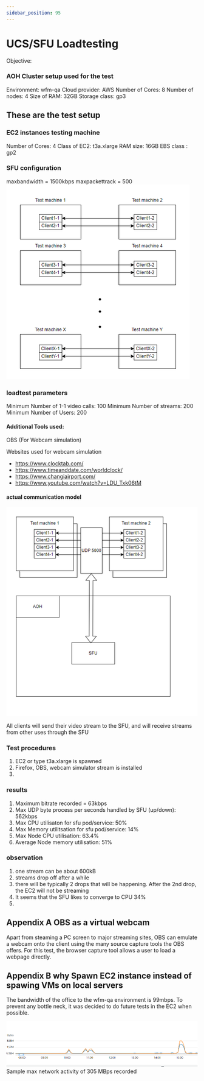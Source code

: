 ```yaml
---
sidebar_position: 95
---
```


# UCS/SFU Loadtesting 
Objective: 

### AOH Cluster setup used for the test
Environment: wfm-qa
Cloud provider: AWS
Number of Cores: 8
Number of nodes: 4
Size of RAM: 32GB
Storage class: gp3

## These are the test setup

### EC2 instances testing machine
Number of Cores: 4
Class of EC2: t3a.xlarge
RAM size: 16GB
EBS class : gp2

### SFU configuration
maxbandwidth = 1500kbps
maxpackettrack = 500
![Message Bus](./images/TestSetup.png)



### loadtest parameters
Minimum Number of 1-1 video calls: 100
Minimum Number of streams: 200
Minimum Number of Users: 200

#### Additional Tools used:
 OBS (For Webcam simulation)


Websites used for webcam simulation
- https://www.clocktab.com/
- https://www.timeanddate.com/worldclock/
- https://www.changiairport.com/
- https://www.youtube.com/watch?v=LDU_Txk06tM

#### actual communication model
![Message Bus](./images/MessageBus.png)

All clients will send their video stream to the SFU, and will receive streams from other uses through the SFU



####

### Test procedures
1) EC2 or type t3a.xlarge is spawned
2) Firefox, OBS, webcam simulator stream is installed
3)


### results



1) Maximum bitrate recorded = 63kbps
2) Max UDP byte process per seconds handled by SFU (up/down): 562kbps
3) Max CPU utilisaton for sfu pod/service: 50%
4) Max Memory utilitsation for sfu pod/service: 14%
5) Max Node CPU utilisation: 63.4%
6) Average Node memory utilisation: 51%

### observation
1) one stream can be about 600kB  
2) streams drop off after a while
3) there will be typically 2 drops that will be happening. After the 2nd drop, the EC2 will not be streaming 
4) It seems that the SFU likes to converge to CPU 34%
7) 

## Appendix A OBS as a virtual webcam

Apart from steaming a PC screen to major streaming sites,  OBS can emulate a webcam onto the client using the many source capture tools the OBS offers. For this test, the browser capture tool allows a user to load a webpage directly. 

## Appendix B why Spawn EC2 instance instead of spawing VMs on local servers
The bandwidth of the office to the wfm-qa environment is 99mbps. To prevent any bottle neck, it was decided to do future tests in the EC2 when possible.


![Message Bus](./images/MaxNetworkbandwidthNeededForTest.png)
Sample max network activity of 305 MBps recorded